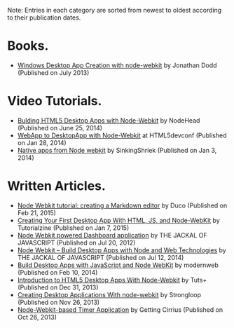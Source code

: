 Note: Entries in each category are sorted from newest to oldest according to their publication dates.

# Books.
* [Windows Desktop App Creation with node-webkit](http://www.amazon.in/Windows-Desktop-App-Creation-node-webkit-ebook/dp/B00EEYFFVC) by Jonathan Dodd (Published on July 2013)

# Video Tutorials.
* [Bulding HTML5 Desktop Apps with Node-Webkit](https://www.youtube.com/playlist?list=PLkyEadCJGLm0-yn8wi-a5n8H7lKll23t9) by NodeHead (Published on June 25, 2014)
* [WebApp to DesktopApp with Node-Webkit](https://www.youtube.com/watch?v=d2tYH7vXMUM) at HTML5devconf (Published on Jan 28, 2014)
* [Native apps from Node webkit](https://www.youtube.com/watch?v=IhcUWEN6uTY) by SinkingShriek (Published on Jan 3, 2014)


# Written Articles.
* [Node Webkit tutorial: creating a Markdown editor](https://ducode.org/node-webkit-tutorial-creating-a-markdown-editor.html) by Duco (Published on Feb 21, 2015)
* [Creating Your First Desktop App With HTML, JS, and Node-WebKit](http://tutorialzine.com/2015/01/your-first-node-webkit-app/) by Tutorialzine (Published on Jan 7, 2015)
* [Node Webkit powered Dashboard application](http://thejackalofjavascript.com/node-webkit-powered-dashboard-app/) by THE JACKAL OF JAVASCRIPT (Published on Jul 20, 2012)
* [Node Webkit – Build Desktop Apps with Node and Web Technologies](http://thejackalofjavascript.com/getting-started-with-node-webkit-apps/) by THE JACKAL OF JAVASCRIPT (Published on Jul 12, 2014)
* [Build Desktop Apps with JavaScript and Node WebKit](http://modernweb.com/2014/02/10/build-desktop-apps-with-javascript-and-node-webkit/) by modernweb (Published on Feb 10, 2014)
* [Introduction to HTML5 Desktop Apps With Node-Webkit](http://code.tutsplus.com/tutorials/introduction-to-html5-desktop-apps-with-node-webkit--net-36296) by Tuts+ (Published on Dec 31, 2013)
* [Creating Desktop Applications With node-webkit](http://strongloop.com/strongblog/creating-desktop-applications-with-node-webkit/) by Strongloop (Published on Nov 26, 2013)
* [Node-Webkit-based Timer Application](http://www.gettingcirrius.com/2013/10/node-webkit-based-timer-application.html) by Getting Cirrius (Published on Oct 26, 2013)
